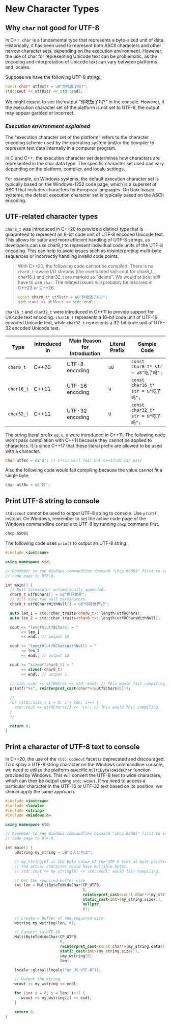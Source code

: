 # New Character Types

## Why `char` not good for UTF-8
In C++, `char` is a fundamental type that represents a byte-sized unit of data. Historically, it has been used to represent both ASCII characters and other narrow character sets, depending on the execution environment. However, the use of char for representing Unicode text can be problematic, as the encoding and interpretation of Unicode text can vary between platforms and locales.

Suppose we have the following UTF-8 string:

```cpp
const char* utf8str = u8"你吃饭了吗?";
std::cout << utf8str << std::endl;
```

We might expect to see the output "你吃饭了吗?" in the console. However, if the execution character set of the platform is not set to UTF-8, the output may appear garbled or incorrect.

### *Execution environment explained*
The "execution character set of the platform" refers to the character encoding scheme used by the operating system and/or the compiler to represent text data internally in a computer program.

In C and C++, the execution character set determines how characters are represented in the char data type. The specific character set used can vary depending on the platform, compiler, and locale settings.

For example, on Windows systems, the default execution character set is typically based on the Windows-1252 code page, which is a superset of ASCII that includes characters for European languages. On Unix-based systems, the default execution character set is typically based on the ASCII encoding.

## UTF-related character types

`char8_t` was introduced in C++20 to provide a distinct type that is guaranteed to represent an 8-bit code unit of UTF-8 encoded Unicode text. This allows for safer and more efficient handling of UTF-8 strings, as developers can use char8_t to represent individual code units of the UTF-8 encoding. This can help to avoid issues such as misinterpreting multi-byte sequences or incorrectly handling invalid code points. 

  > With C++20, the following code cannot be compiled. There is no `char8_t`-aware I/O streams (the overloaded std::cout for char8_t, char16_t and char32_t are marked as "delete". We would at best still have to use `char`. The related issues will probably be resolved in C++23 or C++26.
> ```cpp
>const char8_t* utf8str = u8"你吃饭了吗?";
>std::cout << utf8str << std::endl;
>```

`char16_t` and `char32_t` were introduced in C++11 to provide support for Unicode text encoding. `char16_t` represents a 16-bit code unit of UTF-16 encoded Unicode text, while `char32_t` represents a 32-bit code unit of UTF-32 encoded Unicode text. 

| Type        | Introduced in | Main Reason for Introduction | Literal Prefix | Sample Code                                      |
|-------------|---------------|------------------------------|----------------|-------------------------------------------------|
| `char8_t`      | C++20         | UTF-8 encoding | `u8`         | `const char8_t* str = u8"吃了吗";`       |
| `char16_t`     | C++11         | UTF-16 encoding | `u`          | `const char16_t* str = u"吃了吗";`       |
| `char32_t`     | C++11         | UTF-32 encoding | `U`          | `const char32_t* str = U"吃了吗";`       |

The string literal prefix `u8`, `u`, `U` were introduced in C++11. The following code won't pass compilation with C++11 because they cannot be applied to characters. It is since C++17 that these literal prefix are allowed to be used with a character.

```cpp
char utf8c = u8'a'; // C++11 will fail but C++17/20 can pass
```

Also the following code would fail compiling because the value cannot fit a single byte.
```cpp
char utf8c = u8'好';
```

## Print UTF-8 string to console

`std::cout` cannot be used to output UTF-8 string to console. Use `printf` instead. On Windows, remember to set the active code page of the Windows commandline console to UTF-8 by running `chcp` command first.

```bash
chcp 65001
```

The following code uses `printf` to output an UTF-8 string.
```cpp
#include <iostream>

using namespace std;

// Remember to run Windows commandline command "chcp 65001" first to set the active
// code page to UTF-8.

int main() {
  // Null terminator automatically appended.
  char8_t utf8Chars[] = u8"你好世界";
  // Will have two null terminators. 
  char8_t utf8CharsWithNull[] = u8"你好世界\0"; 

  auto len_1 = std::char_traits<char8_t>::length(utf8Chars);
  auto len_2 = std::char_traits<char8_t>::length(utf8CharsWithNull);

  cout << "length(utf8Chars) = " 
       << len_1 
       << endl; // output 12

  cout << "length(utf8CharsWithNull) = " 
       << len_2 
       << endl; // output 12

  cout << "sizeof(char8_t) = " 
       << sizeof(char8_t) 
       << endl; // output 1
  
  // std::cout << utf8Words << std::endl; // This would fail compiling.  
  printf("%s", reinterpret_cast<char*>(&utf8Chars[0]));

  /*
  for (std::size_t i = 0; i < len; i++) {
    std::cout << utf8Chars[i] << '\n'; // This would fail compiling.
  }
  */

  return 0;
}

```

## Print a character of UTF-8 text to console
In C++20, the use of the `std::codecvt` facet is deprecated and discouraged. To display a UTF-8 string character on the Windows commandline console, we need to utilize the platform-specific `MultiByteToWideChar` function provided by Windows. This will convert the UTF-8 text to wide characters, which can then be output using `std::wcout`. If we need to access a particular character in the UTF-16 or UTF-32 text based on its position, we should apply the same approach.

```cpp
#include <iostream>
#include <locale>
#include <string>
#include <Windows.h>

using namespace std;

// Remember to run Windows commandline command "chcp 65001" first to set the active
// code page to UTF-8.

int main() {
    u8string my_string = u8"こんにちは";

    // my_string[0] is the byte value of the UTF-8 text at byte position 0.
    // The actual character could have multiple bytes.
    // std::cout << my_string[0] << std::endl; would fail compiling.

    // Get the required buffer size  
    int len = MultiByteToWideChar(CP_UTF8,
                                  0, 
                                  reinterpret_cast<const char*>(my_string.data()), 
                                  static_cast<int>(my_string.size()), 
                                  nullptr, 
                                  0);

    // Create a buffer of the required size
    wstring my_wstring(len, 0);

    // Convert to UTF-16 
    MultiByteToWideChar(CP_UTF8, 
                        0, 
                        reinterpret_cast<const char*>(my_string.data()), 
                        static_cast<int>(my_string.size()), 
                        &my_wstring[0], 
                        len); 

    locale::global(locale("en_US.UTF-8"));

    // Output the string
    wcout << my_wstring << endl; 

    for (int i = 0; i < len; i++) {
       wcout << my_wstring[i] << endl;    
    }

    return 0;
}
```



